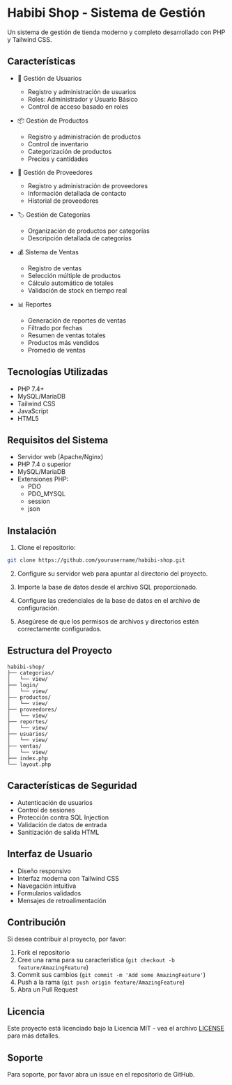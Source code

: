 # Habibi Shop - Sistema de Gestión

Un sistema de gestión de tienda moderno y completo desarrollado con PHP y Tailwind CSS.

## Características

- 👥 Gestión de Usuarios
  - Registro y administración de usuarios
  - Roles: Administrador y Usuario Básico
  - Control de acceso basado en roles

- 📦 Gestión de Productos
  - Registro y administración de productos
  - Control de inventario
  - Categorización de productos
  - Precios y cantidades

- 🏢 Gestión de Proveedores
  - Registro y administración de proveedores
  - Información detallada de contacto
  - Historial de proveedores

- 🏷️ Gestión de Categorías
  - Organización de productos por categorías
  - Descripción detallada de categorías

- 💰 Sistema de Ventas
  - Registro de ventas
  - Selección múltiple de productos
  - Cálculo automático de totales
  - Validación de stock en tiempo real

- 📊 Reportes
  - Generación de reportes de ventas
  - Filtrado por fechas
  - Resumen de ventas totales
  - Productos más vendidos
  - Promedio de ventas

## Tecnologías Utilizadas

- PHP 7.4+
- MySQL/MariaDB
- Tailwind CSS
- JavaScript
- HTML5

## Requisitos del Sistema

- Servidor web (Apache/Nginx)
- PHP 7.4 o superior
- MySQL/MariaDB
- Extensiones PHP:
  - PDO
  - PDO_MYSQL
  - session
  - json

## Instalación

1. Clone el repositorio:
```bash
git clone https://github.com/yourusername/habibi-shop.git
```

2. Configure su servidor web para apuntar al directorio del proyecto.

3. Importe la base de datos desde el archivo SQL proporcionado.

4. Configure las credenciales de la base de datos en el archivo de configuración.

5. Asegúrese de que los permisos de archivos y directorios estén correctamente configurados.

## Estructura del Proyecto

```
habibi-shop/
├── categorias/
│   └── view/
├── login/
│   └── view/
├── productos/
│   └── view/
├── proveedores/
│   └── view/
├── reportes/
│   └── view/
├── usuarios/
│   └── view/
├── ventas/
│   └── view/
├── index.php
└── layout.php
```

## Características de Seguridad

- Autenticación de usuarios
- Control de sesiones
- Protección contra SQL Injection
- Validación de datos de entrada
- Sanitización de salida HTML

## Interfaz de Usuario

- Diseño responsivo
- Interfaz moderna con Tailwind CSS
- Navegación intuitiva
- Formularios validados
- Mensajes de retroalimentación

## Contribución

Si desea contribuir al proyecto, por favor:

1. Fork el repositorio
2. Cree una rama para su característica (`git checkout -b feature/AmazingFeature`)
3. Commit sus cambios (`git commit -m 'Add some AmazingFeature'`)
4. Push a la rama (`git push origin feature/AmazingFeature`)
5. Abra un Pull Request

## Licencia

Este proyecto está licenciado bajo la Licencia MIT - vea el archivo [LICENSE](LICENSE) para más detalles.

## Soporte

Para soporte, por favor abra un issue en el repositorio de GitHub. 